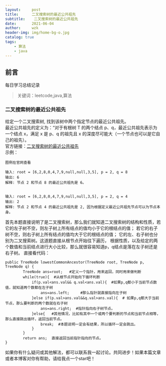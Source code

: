 ```yaml
---
layout:     post
title:      二叉搜索树的最近公共祖先
subtitle:    二叉搜索树的最近公共祖先
date:       2021-06-04
author:     wzk
header-img: img/home-bg-o.jpg
catalog: true
tags:
    - 算法
    - java
---
```


## 前言

每日学习总结记录


>关键词：leetcode,java,算法

### 二叉搜索树的最近公共祖先
给定一个二叉搜索树, 找到该树中两个指定节点的最近公共祖先。  
最近公共祖先的定义为：“对于有根树 T 的两个结点 p、q，最近公共祖先表示为一个结点 x，满足 x 是 p、q 的祖先且 x 的深度尽可能大（一个节点也可以是它自己的祖先）。  
官方链接：[二叉搜索树的最近公共祖先](https://leetcode-cn.com/problems/lowest-common-ancestor-of-a-binary-search-tree/)    
示例：
```
图例在官网查看

输入: root = [6,2,8,0,4,7,9,null,null,3,5], p = 2, q = 8
输出: 6 
解释: 节点 2 和节点 8 的最近公共祖先是 6。


输入: root = [6,2,8,0,4,7,9,null,null,3,5], p = 2, q = 4
输出: 2
解释: 节点 2 和节点 4 的最近公共祖先是 2, 因为根据定义最近公共祖先节点可以为节点本身。

```
首先本题直接说明了是二叉搜索树，那么我们就知道二叉搜索树的结构和性质，若它的左子树不空，则左子树上所有结点的值均小于它的根结点的值；
若它的右子树不空，则右子树上所有结点的值均大于它的根结点的值； 它的左、右子树也分别为二叉搜索树。这道题直接从根节点开始往下遍历，
根据性质，以及给定的两个数值和当前结点进行大小比较，那么就很容易知道p，q结点是落在左子树还是右子树。
直接看代码：
```
public TreeNode lowestCommonAncestor(TreeNode root, TreeNode p, TreeNode q) {
        TreeNode ans=root;   #定义一个指针，用来返回，同时用来做判断
        while(true){  #从根节点开始向下循环判断
            if(p.val<ans.val&& q.val<ans.val){  #如果p,q都小于当前节点数值，就知道两个数都在左子树
                ans=ans.left;     #那么指针就直接指向左子树
            }else if(p.val>ans.val&&q.val>ans.val){  # 如果p,q都大于当前节点，那么要判断的两个数就在右子树
                ans=ans.right;  #指针指向右子树节点。
            }else{   #其他情况，比如有其中一个或两个要判断的节点和当前节点相等，那么直接跳出循环，返回当前节点。
                break;  #本题说明一定会有结果，所以循环一定会跳出。
            }
        }
        return ans;  直接返回当前指针指向的节点。
}
```
如果你有什么疑问或其他解法，都可以联系我一起讨论。共同进步！如果本篇文章或者本博客对你有帮助，请给我点一个star吧！




 

